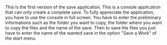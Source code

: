 This is the first version of the save application. 
This is a console application that can only create a complete save. 
To fully appreciate the application, you have to use the console in full screen.
You have to enter the preliminary informations such as the folder you want to copy, the folder where you want to copy the files and the name of the save.
Then to save the files you just have to enter the name of the wanted save in the option "Save a Work" of the start menu.
